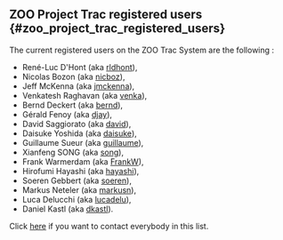 ## ZOO Project Trac registered users {#zoo_project_trac_registered_users}

The current registered users on the ZOO Trac System are the following :

-   René-Luc D\'Hont (aka [rldhont](mailto:rldhont@gmail.com)),
-   Nicolas Bozon (aka [nicboz](mailto:nicolas.bozon@gmail.com)),
-   Jeff McKenna (aka [jmckenna](mailto:jmckenna@gatewaygeomatics.com)),
-   Venkatesh Raghavan (aka
    [venka](mailto:raghavan@media.osaka-cu.ac.jp)),
-   Bernd Deckert (aka [bernd](mailto:bernd.deckert@geolabs.fr)),
-   Gérald Fenoy (aka [djay](mailto:gerald.fenoy@geolabs.fr)),
-   David Saggiorato (aka [david](mailto:david@saggiorato.net)),
-   Daisuke Yoshida (aka [daisuke](mailto:yoshida@la.tezuka-gu.ac.jp)),
-   Guillaume Sueur (aka
    [guillaume](mailto:guillaume.sueur@neogeo-online.net)),
-   Xianfeng SONG (aka [song](mailto:xfsong@gucas.ac.cn)),
-   Frank Warmerdam (aka [FrankW](mailto:warmerdam@pobox.com)),
-   Hirofumi Hayashi (aka [hayashi](mailto:hayashi@apptec.co.jp)),
-   Soeren Gebbert (aka [soeren](mailto:soerengebbert@googlemail.com)),
-   Markus Neteler (aka [markusn](mailto:markus.neteler@iasma.it)),
-   Luca Delucchi (aka [lucadelu](mailto:lucadeluge@gmail.com)),
-   Daniel Kastl (aka [dkastl](mailto:daniel@georepublic.de)).

Click [here](mailto:zoo-discuss@gisws.media.osaka-cu.ac.jp) if you want
to contact everybody in this list.

